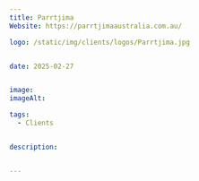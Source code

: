 ```yaml
---
title: Parrtjima
Website: https://parrtjimaaustralia.com.au/

logo: /static/img/clients/logos/Parrtjima.jpg


date: 2025-02-27


image: 
imageAlt: 

tags:
  - Clients


description: 


---
```












